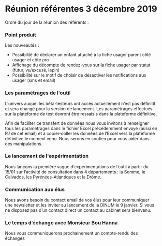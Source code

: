 # Réunion référentes 3 décembre 2019

Ordre du jour de la réunion des référents :

### Point produit

Les nouveautés :

* Possibilité de déclarer un enfant attaché à la fiche usager parent côté usager et côté pro
* Affichage du décompte de rendez-vous sur la fiche usager par statut (futur, vu/excusé, lapin)
* Possibilité sur le motif de choisir de désactiver les notifications aux usager (sms et email)

### Les paramétrages de l'outil

L’univers auquel les bêta-testeurs ont accès actuellement n’est pas définitif et sera changé pour la version de lancement. Les paramétrages effectués sur la plateforme de test devront être ressaisis dans la plateforme définitive.

Afin de faciliter ce transfert de données nous vous invitons à renseigner tous les paramétrages dans le fichier Excel précédemment envoyé (aussi en PJ de cet email) et à copier-coller les données de l’Excel vers la plateforme définitive le moment venu. Nous serons en soutien pour vous aider dans ces manipulations.

### Le lancement de l'expérimentation

Nous lançons la première vague d'expérimentations de l’outil à partir du 15/01 sur l’activité de consultation dans 4 départements : la Somme, le Calvados, les Pyrénées-Atlantiques et la Drôme.

### Communication aux élus

Nous avons besoin du contact email de vos élus pour leur communiquer une newsletter et les inviter au lancement de la DINUM le 9 janvier. Si vous ne disposez pas d’un contact direct un contact au cabinet sera bienvenu.

### Le temps d’échange avec Monsieur Bou Hanna

Nous vous communiquerons prochainement un compte-rendu des échanges
